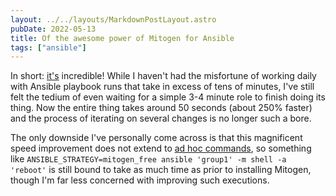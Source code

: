 ```yaml
---
layout: ../../layouts/MarkdownPostLayout.astro
pubDate: 2022-05-13
title: Of the awesome power of Mitogen for Ansible
tags: ["ansible"]
---
```

In short: [it's](https://mitogen.networkgenomics.com/ansible_detailed.html) incredible! While I haven't had the misfortune of working daily with Ansible playbook runs that take in excess of tens of minutes, I've still felt the tedium of even waiting for a simple 3-4 minute role to finish doing its thing. Now the entire thing takes around 50 seconds (about 250% faster) and the process of iterating on several changes is no longer such a bore.

The only downside I've personally come across is that this magnificent speed improvement does not extend to [ad hoc commands](https://docs.ansible.com/ansible/latest/user_guide/intro_adhoc.html), so something like `ANSIBLE_STRATEGY=mitogen_free ansible 'group1' -m shell -a 'reboot'` is still bound to take as much time as prior to installing Mitogen, though I'm far less concerned with improving such executions.
